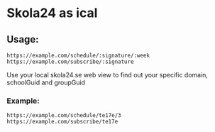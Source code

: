 # Skola24 as ical

## Usage:

```web
https://example.com/schedule/:signature/:week
https://example.com/subscribe/:signature
```

Use your local skola24.se web view to find out your specific domain, schoolGuid and groupGuid

### Example:

```web
https://example.com/schedule/te17e/3
https://example.com/subscribe/te17e
```
